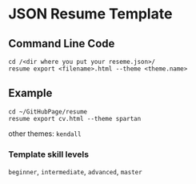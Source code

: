 # JSON Resume Template

## Command Line Code
```
cd /<dir where you put your reseme.json>/
resume export <filename>.html --theme <theme.name>
```

## Example

```
cd ~/GitHubPage/resume
resume export cv.html --theme spartan
```

other themes: `kendall`

### Template skill levels

`beginner`, `intermediate`, `advanced`, `master`